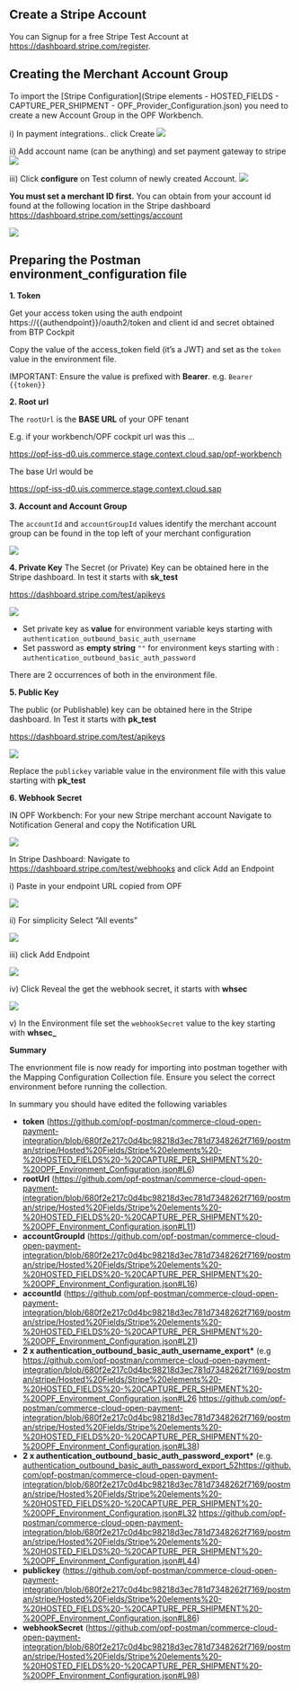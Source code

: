 ## Create a Stripe Account ##
You can Signup for a free Stripe Test Account at https://dashboard.stripe.com/register.

## Creating the Merchant Account Group 
To import the [Stripe Configuration](Stripe elements - HOSTED_FIELDS - CAPTURE_PER_SHIPMENT - OPF_Provider_Configuration.json) you need to create a new Account Group in the OPF Workbench.

i) In payment integrations.. click Create
![](images/opf-payment-integrations.png)

ii) Add account name (can be anything) and set payment gateway to stripe
![](images/stripe-elements-set-gateway.png)

iii) Click **configure** on Test column of newly created Account.
![](images/opf-account-group-id.png)

**You must set a merchant ID first.**
You can obtain from your account id found at the following location in the Stripe dashboard <https://dashboard.stripe.com/settings/account>

![](images/stripe-elements-get-account.png)

## Preparing the Postman environment_configuration file

**1. Token**

Get your access token using the auth endpoint https://{{authendpoint}}/oauth2/token and client id and secret obtained from BTP Cockpit

Copy the value of the access_token field (it’s a JWT) and set as the ``token`` value in the environment file.

IMPORTANT: Ensure the value is prefixed with **Bearer**. e.g. ``Bearer {{token}}``

**2. Root url**

The ``rootUrl`` is the **BASE URL** of your OPF tenant

E.g. if your workbench/OPF cockpit url was this …

<https://opf-iss-d0.uis.commerce.stage.context.cloud.sap/opf-workbench>

The base Url would be

https://opf-iss-d0.uis.commerce.stage.context.cloud.sap

**3. Account and Account Group**

The ``accountId`` and ``accountGroupId`` values identify the merchant account group can be found in the top left of your merchant configuration

![](images/opf-account-group-id.png)

**4. Private Key**
The Secret (or Private) Key can be obtained here in the Stripe dashboard. In test it starts with **sk_test**

<https://dashboard.stripe.com/test/apikeys>

![](images/stripe-elements-get-secret-key.png)

* Set private key as **value** for environment variable keys starting with ``authentication_outbound_basic_auth_username``
* Set password as **empty string** ``""`` for environment keys starting with : ``authentication_outbound_basic_auth_password``

There are 2 occurrences of both in the environment file.

**5. Public Key**

The public (or Publishable) key can be obtained here in the Stripe dashboard. In Test it starts with **pk_test**

<https://dashboard.stripe.com/test/apikeys>

![](images/stripe-elements-get-public-key.png)

Replace the ``publickey`` variable value in the environment file with this value starting with **pk_test**

**6. Webhook Secret**

IN OPF Workbench: For your new Stripe merchant account Navigate to Notification General and copy the Notification URL

![](images/opf-get-notification-url.png)

In Stripe Dashboard: Navigate to <https://dashboard.stripe.com/test/webhooks> and click Add an Endpoint

i) Paste in your endpoint URL copied from OPF

![](images/stripe-elements-paste-webook.png)

ii) For simplicity Select “All events”

![](images/stripe-elements-select-events.png)

iii) click Add Endpoint

![](images/stripe-elements-add-endpoint.png)

iv) Click Reveal the get the webhook secret, it starts with **whsec**

![](images/stripe-elements-reveal-whsecret.png)

v) In the Environment file set the ``webhookSecret`` value to the key starting with **whsec_**

**Summary**

The envrionment file is now ready for importing into postman together with the Mapping Configuration Collection file. Ensure you select the correct environment before running the collection.

In summary you should have edited the following variables

- **token** (https://github.com/opf-postman/commerce-cloud-open-payment-integration/blob/680f2e217c0d4bc98218d3ec781d7348262f7169/postman/stripe/Hosted%20Fields/Stripe%20elements%20-%20HOSTED_FIELDS%20-%20CAPTURE_PER_SHIPMENT%20-%20OPF_Environment_Configuration.json#L6)
- **rootUrl** (https://github.com/opf-postman/commerce-cloud-open-payment-integration/blob/680f2e217c0d4bc98218d3ec781d7348262f7169/postman/stripe/Hosted%20Fields/Stripe%20elements%20-%20HOSTED_FIELDS%20-%20CAPTURE_PER_SHIPMENT%20-%20OPF_Environment_Configuration.json#L11)
- **accountGroupId** (https://github.com/opf-postman/commerce-cloud-open-payment-integration/blob/680f2e217c0d4bc98218d3ec781d7348262f7169/postman/stripe/Hosted%20Fields/Stripe%20elements%20-%20HOSTED_FIELDS%20-%20CAPTURE_PER_SHIPMENT%20-%20OPF_Environment_Configuration.json#L16) 
- **accountId** (https://github.com/opf-postman/commerce-cloud-open-payment-integration/blob/680f2e217c0d4bc98218d3ec781d7348262f7169/postman/stripe/Hosted%20Fields/Stripe%20elements%20-%20HOSTED_FIELDS%20-%20CAPTURE_PER_SHIPMENT%20-%20OPF_Environment_Configuration.json#L21)
- **2 x authentication_outbound_basic_auth_username_export\*** (e.g https://github.com/opf-postman/commerce-cloud-open-payment-integration/blob/680f2e217c0d4bc98218d3ec781d7348262f7169/postman/stripe/Hosted%20Fields/Stripe%20elements%20-%20HOSTED_FIELDS%20-%20CAPTURE_PER_SHIPMENT%20-%20OPF_Environment_Configuration.json#L26 https://github.com/opf-postman/commerce-cloud-open-payment-integration/blob/680f2e217c0d4bc98218d3ec781d7348262f7169/postman/stripe/Hosted%20Fields/Stripe%20elements%20-%20HOSTED_FIELDS%20-%20CAPTURE_PER_SHIPMENT%20-%20OPF_Environment_Configuration.json#L38)
- **2 x authentication_outbound_basic_auth_password_export\*** (e.g. [authentication_outbound_basic_auth_password_export_52](https://github.com/opf-postman/commerce-cloud-open-payment-integration/blob/680f2e217c0d4bc98218d3ec781d7348262f7169/postman/stripe/Hosted%20Fields/Stripe%20elements%20-%20HOSTED_FIELDS%20-%20CAPTURE_PER_SHIPMENT%20-%20OPF_Environment_Configuration.json#L32)https://github.com/opf-postman/commerce-cloud-open-payment-integration/blob/680f2e217c0d4bc98218d3ec781d7348262f7169/postman/stripe/Hosted%20Fields/Stripe%20elements%20-%20HOSTED_FIELDS%20-%20CAPTURE_PER_SHIPMENT%20-%20OPF_Environment_Configuration.json#L32 https://github.com/opf-postman/commerce-cloud-open-payment-integration/blob/680f2e217c0d4bc98218d3ec781d7348262f7169/postman/stripe/Hosted%20Fields/Stripe%20elements%20-%20HOSTED_FIELDS%20-%20CAPTURE_PER_SHIPMENT%20-%20OPF_Environment_Configuration.json#L44)
- **publickey** (https://github.com/opf-postman/commerce-cloud-open-payment-integration/blob/680f2e217c0d4bc98218d3ec781d7348262f7169/postman/stripe/Hosted%20Fields/Stripe%20elements%20-%20HOSTED_FIELDS%20-%20CAPTURE_PER_SHIPMENT%20-%20OPF_Environment_Configuration.json#L86)
- **webhookSecret** (https://github.com/opf-postman/commerce-cloud-open-payment-integration/blob/680f2e217c0d4bc98218d3ec781d7348262f7169/postman/stripe/Hosted%20Fields/Stripe%20elements%20-%20HOSTED_FIELDS%20-%20CAPTURE_PER_SHIPMENT%20-%20OPF_Environment_Configuration.json#L98)
